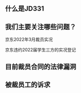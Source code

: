 ## 什么是JD331



## 我们主要关注哪些问题？
京东2022年3月裁员实况

京东违约2022届学生三方的实况登记


## 目前裁员合同的法律漏洞


## 被裁员工的诉求



<!--
**JD331/JD331** is a ✨ _special_ ✨ repository because its `README.md` (this file) appears on your GitHub profile.

Here are some ideas to get you started:

- 🔭 I’m currently working on ...
- 🌱 I’m currently learning ...
- 👯 I’m looking to collaborate on ...
- 🤔 I’m looking for help with ...
- 💬 Ask me about ...
- 📫 How to reach me: ...
- 😄 Pronouns: ...
- ⚡ Fun fact: ...
-->
